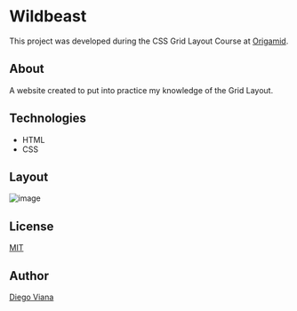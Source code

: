 # Wildbeast

This project was developed during the CSS Grid Layout Course at [Origamid](https://www.origamid.com/curso/css-grid-layout/).

## About

A website created to put into practice my knowledge of the Grid Layout.

## Technologies

- HTML
- CSS

## Layout

![image](https://user-images.githubusercontent.com/92064022/167432807-2004c6b2-1b6e-420f-be40-db94cfba9c2b.png)

## License
[MIT](https://github.com/diegovianaf/orig-wildbeast/blob/main/LICENSE)

## Author

[Diego Viana](https://github.com/diegovianaf)
